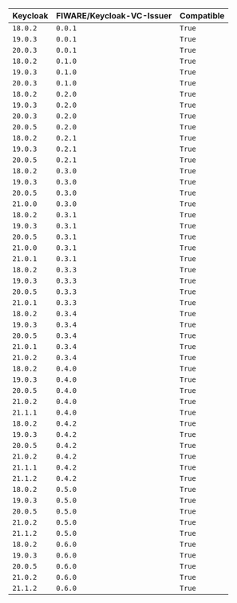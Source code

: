 | Keycloak | FIWARE/Keycloak-VC-Issuer | Compatible | 
 |-------|------|-----| 
| ```18.0.2``` | ```0.0.1``` | ```True``` | 
| ```19.0.3``` | ```0.0.1``` | ```True``` | 
| ```20.0.3``` | ```0.0.1``` | ```True``` | 
| ```18.0.2``` | ```0.1.0``` | ```True``` | 
| ```19.0.3``` | ```0.1.0``` | ```True``` | 
| ```20.0.3``` | ```0.1.0``` | ```True``` | 
| ```18.0.2``` | ```0.2.0``` | ```True``` | 
| ```19.0.3``` | ```0.2.0``` | ```True``` | 
| ```20.0.3``` | ```0.2.0``` | ```True``` | 
| ```20.0.5``` | ```0.2.0``` | ```True``` | 
| ```18.0.2``` | ```0.2.1``` | ```True``` | 
| ```19.0.3``` | ```0.2.1``` | ```True``` | 
| ```20.0.5``` | ```0.2.1``` | ```True``` | 
| ```18.0.2``` | ```0.3.0``` | ```True``` | 
| ```19.0.3``` | ```0.3.0``` | ```True``` | 
| ```20.0.5``` | ```0.3.0``` | ```True``` | 
| ```21.0.0``` | ```0.3.0``` | ```True``` | 
| ```18.0.2``` | ```0.3.1``` | ```True``` | 
| ```19.0.3``` | ```0.3.1``` | ```True``` | 
| ```20.0.5``` | ```0.3.1``` | ```True``` | 
| ```21.0.0``` | ```0.3.1``` | ```True``` | 
| ```21.0.1``` | ```0.3.1``` | ```True``` | 
| ```18.0.2``` | ```0.3.3``` | ```True``` | 
| ```19.0.3``` | ```0.3.3``` | ```True``` | 
| ```20.0.5``` | ```0.3.3``` | ```True``` | 
| ```21.0.1``` | ```0.3.3``` | ```True``` | 
| ```18.0.2``` | ```0.3.4``` | ```True``` | 
| ```19.0.3``` | ```0.3.4``` | ```True``` | 
| ```20.0.5``` | ```0.3.4``` | ```True``` | 
| ```21.0.1``` | ```0.3.4``` | ```True``` | 
| ```21.0.2``` | ```0.3.4``` | ```True``` | 
| ```18.0.2``` | ```0.4.0``` | ```True``` | 
| ```19.0.3``` | ```0.4.0``` | ```True``` | 
| ```20.0.5``` | ```0.4.0``` | ```True``` | 
| ```21.0.2``` | ```0.4.0``` | ```True``` | 
| ```21.1.1``` | ```0.4.0``` | ```True``` | 
| ```18.0.2``` | ```0.4.2``` | ```True``` | 
| ```19.0.3``` | ```0.4.2``` | ```True``` | 
| ```20.0.5``` | ```0.4.2``` | ```True``` | 
| ```21.0.2``` | ```0.4.2``` | ```True``` | 
| ```21.1.1``` | ```0.4.2``` | ```True``` | 
| ```21.1.2``` | ```0.4.2``` | ```True``` | 
| ```18.0.2``` | ```0.5.0``` | ```True``` | 
| ```19.0.3``` | ```0.5.0``` | ```True``` | 
| ```20.0.5``` | ```0.5.0``` | ```True``` | 
| ```21.0.2``` | ```0.5.0``` | ```True``` | 
| ```21.1.2``` | ```0.5.0``` | ```True``` | 
| ```18.0.2``` | ```0.6.0``` | ```True``` | 
| ```19.0.3``` | ```0.6.0``` | ```True``` | 
| ```20.0.5``` | ```0.6.0``` | ```True``` | 
| ```21.0.2``` | ```0.6.0``` | ```True``` | 
| ```21.1.2``` | ```0.6.0``` | ```True``` | 
